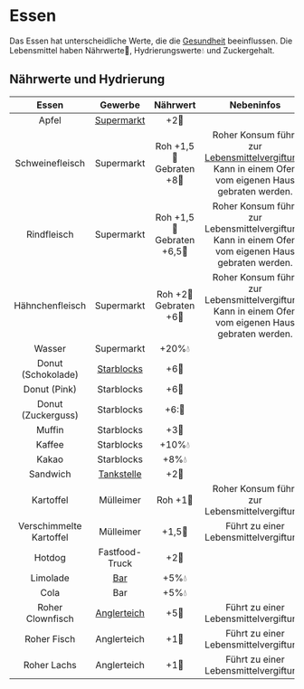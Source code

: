 # Essen
Das Essen hat unterscheidliche Werte, die die [Gesundheit](../../pages/krankheiten/gesundheit.md) beeinflussen. Die Lebensmittel haben Nährwerte🍗, Hydrierungswerte💧 und Zuckergehalt.


## Nährwerte und Hydrierung
|          Essen          |    Gewerbe   |                  Nährwert                  |                                               Nebeninfos   |
|:-----------------------:|:--------------:|:-------------------------------------------:|:---------------------------------------------------------------------------------------------------:|
|          Apfel          |  [Supermarkt](../../pages/biz/supermarkt.md)  |                 +2🍗                | 
|     Schweinefleisch     |   Supermarkt   |  Roh +1,5🍗 <br> Gebraten +8🍗  | Roher Konsum führt zur [Lebensmittelvergiftung](../../pages/krankheiten/lebensmittelvergiftung.md).<br> Kann in einem Ofen vom eigenen Haus gebraten werden. |
|       Rindfleisch       |   Supermarkt   | Roh +1,5🍗 <br> Gebraten +6,5🍗 | Roher Konsum führt zur Lebensmittelvergiftung.<br> Kann in einem Ofen vom eigenen Haus gebraten werden. |
|     Hähnchenfleisch     |   Supermarkt   |   Roh +2🍗 <br> Gebraten +6🍗   | Roher Konsum führt zur Lebensmittelvergiftung.<br> Kann in einem Ofen vom eigenen Haus gebraten werden. |
|          Wasser         |   Supermarkt   |               +20%💧             |  
|    Donut (Schokolade)   |  [Starblocks](../../pages/biz/starblocks.md)  |                 +6🍗              |  
|       Donut (Pink)      |   Starblocks   |                 +6🍗               | 
|    Donut (Zuckerguss)   |   Starblocks   |                 +6:🍗             | 
|          Muffin         |   Starblocks   |                      +3🍗                       |  
|          Kaffee          |   Starblocks   |                +10%💧               |       
|          Kakao          |   Starblocks   |                  +8%💧                      |        
|         Sandwich        |  [Tankstelle](../../pages/biz/tankstelle.md)  |                 +2🍗                |   
|        Kartoffel        |    Mülleimer   |               Roh +1🍗             |                            Roher Konsum führt zur Lebensmittelvergiftung.                           |
| Verschimmelte Kartoffel |    Mülleimer   |                +1,5🍗              |                                Führt zu einer Lebensmittelvergiftung.                               |
|          Hotdog         | Fastfood-Truck |                 +2🍗                |          
|         Limolade        |      [Bar](../../pages/biz/bar.md)     |               +5%💧               |
|           Cola          |       Bar      |               +5%💧                |   
|     Roher Clownfisch    |  [Anglerteich](../../pages/nebenjobs/angler.md) |                +5🍗             |                                Führt zu einer Lebensmittelvergiftung.                               |
|       Roher Fisch       |   Anglerteich  |                 +1🍗               |                                Führt zu einer Lebensmittelvergiftung.                               |
|       Roher Lachs       |   Anglerteich  |                 +1🍗                |                                Führt zu einer Lebensmittelvergiftung.                               |
